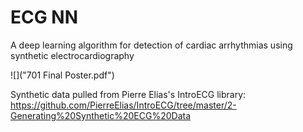 # ECG NN
A deep learning algorithm for detection of cardiac arrhythmias using synthetic electrocardiography

![]("701 Final Poster.pdf")

Synthetic data pulled from Pierre Elias's IntroECG library: https://github.com/PierreElias/IntroECG/tree/master/2-Generating%20Synthetic%20ECG%20Data
